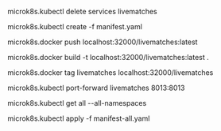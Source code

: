 microk8s.kubectl delete services livematches

microk8s.kubectl create -f manifest.yaml

microk8s.docker push localhost:32000/livematches:latest

microk8s.docker build -t localhost:32000/livematches:latest .

microk8s.docker tag livematches localhost:32000/livematches

microk8s.kubectl port-forward livematches 8013:8013

microk8s.kubectl get all --all-namespaces

microk8s.kubectl apply -f manifest-all.yaml

